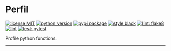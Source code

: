 # Perfil

[![license MIT][0]][1] [![python version][2]][3] [![pypi package][4]][5]
[![style black][6]][7] [![lint: flake8][8]][9] [![lint][12]][13]
[![test: pytest][10]][11]

Profile python functions.

---

[0]: https://img.shields.io/github/license/jcpedroza/perfil?color=%2310af6f
[1]: https://en.wikipedia.org/wiki/MIT_License
[2]: https://img.shields.io/pypi/pyversions/perfil
[3]: https://www.python.org/downloads/release/python-3100/
[4]: https://img.shields.io/pypi/v/perfil
[5]: https://pypi.org/project/perfil/
[6]: https://img.shields.io/badge/code%20style-black-000000.svg
[7]: https://github.com/psf/black
[8]: https://img.shields.io/badge/lint-flake8-blue.svg
[9]: https://github.com/PyCQA/flake8
[10]: https://img.shields.io/badge/test-pytest-blue.svg
[11]: https://github.com/pytest-dev/pytest
[12]: https://img.shields.io/badge/lint-prospector-blue.svg
[13]: https://github.com/PyCQA/prospector
